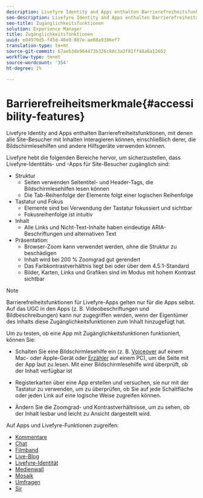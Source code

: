```yaml
---
description: Livefyre Identity and Apps enthalten Barrierefreiheitsfunktionen, mit denen alle Site-Besucher mit Inhalten interagieren können, einschließlich derer, die Bildschirmlesehilfen und andere Hilfsgeräte verwenden können.
seo-description: Livefyre Identity and Apps enthalten Barrierefreiheitsfunktionen, mit denen alle Site-Besucher mit Inhalten interagieren können, einschließlich derer, die Bildschirmlesehilfen und andere Hilfsgeräte verwenden können.
seo-title: Zugänglichkeitsfunktionen
solution: Experience Manager
title: Zugänglichkeitsfunktionen
uuid: e04970d5-f45d-40e0-807e-ae88a9386ef7
translation-type: tm+mt
source-git-commit: 67aeb3de964473b326c88c3a3f81ff48a6a12652
workflow-type: tm+mt
source-wordcount: '354'
ht-degree: 1%

---
```



# Barrierefreiheitsmerkmale{#accessibility-features}

Livefyre Identity and Apps enthalten Barrierefreiheitsfunktionen, mit denen alle Site-Besucher mit Inhalten interagieren können, einschließlich derer, die Bildschirmlesehilfen und andere Hilfsgeräte verwenden können.

Livefyre hebt die folgenden Bereiche hervor, um sicherzustellen, dass Livefyre-Identitäts- und -Apps für Site-Besucher zugänglich sind:

* Struktur
   * Seiten verwenden Seitentitel- und Header-Tags, die Bildschirmlesehilfen lesen können
   * Die Tab-Reihenfolge der Elemente folgt einer logischen Reihenfolge
* Tastatur und Fokus
   * Elemente sind bei Verwendung der Tastatur fokussiert und sichtbar
   * Fokusreihenfolge ist intuitiv
* Inhalt
   * Alle Links und Nicht-Text-Inhalte haben eindeutige ARIA-Beschriftungen und alternativen Text
* Präsentation:
   * Browser-Zoom kann verwendet werden, ohne die Struktur zu beschädigen
   * Inhalt wird bei 200 % Zoomgrad gut gerendert
   * Das Farbkontrastverhältnis liegt bei oder über dem 4.5:1-Standard
   * Bilder, Karten, Links und Grafiken sind im Modus mit hohem Kontrast sichtbar

>[!NOTE]
>
>Barrierefreiheitsfunktionen für Livefyre-Apps gelten nur für die Apps selbst. Auf das UGC in den Apps (z. B. Videobeschriftungen und Bildbeschreibungen) kann nur zugegriffen werden, wenn der Eigentümer des Inhalts diese Zugänglichkeitsfunktionen zum Inhalt hinzugefügt hat.

Um zu testen, ob eine App mit Zugänglichkeitsfunktionen funktioniert, können Sie:

* Schalten Sie eine Bildschirmlesehilfe ein (z. B. [Voiceover](https://www.apple.com/accessibility/mac/vision/) auf einem Mac- oder Apple-Gerät oder [Erzähler](https://www.microsoft.com/en-us/accessibility/windows) auf einem PC), um die Seite mit der App laut zu lesen. Mit einer Bildschirmlesehilfe wird überprüft, ob der Inhalt verfügbar ist

* Registerkarten über eine App erstellen und versuchen, sie nur mit der Tastatur zu verwenden, um zu überprüfen, ob Sie auf jede Schaltfläche oder jeden Link auf eine logische Weise zugreifen können.
* Ändern Sie die Zoomgrad- und Kontrastverhältnisse, um zu sehen, ob der Inhalt lesbar und leicht zu Ansicht dargestellt wird.

Auf Apps und Livefyre-Funktionen zugreifen:

* [Kommentare](/help/using/c-about-apps/c-comments/c-comments.md)
* [Chat](../c-about-apps/c-chat-app/c-chat-app.md#c_chat_app)
* [Filmband](../c-about-apps/c-filmstrip-app/c-filmstrip-app.md#concept_jpc_n2j_jbb)
* [Live-Blog](../c-about-apps/c-liveblog-app/c-liveblog-app.md#c_liveblog_app)
* [Livefyre-Identität](/help/implementation/t-about-identity-integration/t-about-identity-integration.md)
* [Medienwall](../c-about-apps/c-media-wall-app/c-media-wall-app.md#c_media_wall_app)
* [Mosaik](../c-about-apps/c-mosaic-app/c-mosaic-app.md#c_mosaic_app)
* [Umfragen](../c-about-apps/c-polls-app/c-polls-app.md#c_polls_app)
* [Sir](../c-about-apps/c-sidenotes-app/c-sidenotes-app.md#c_sidenotes_app)

